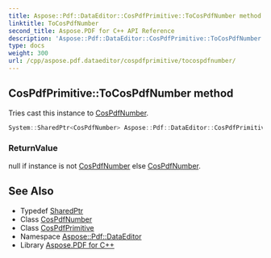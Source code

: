 ```yaml
---
title: Aspose::Pdf::DataEditor::CosPdfPrimitive::ToCosPdfNumber method
linktitle: ToCosPdfNumber
second_title: Aspose.PDF for C++ API Reference
description: 'Aspose::Pdf::DataEditor::CosPdfPrimitive::ToCosPdfNumber method. Tries cast this instance to CosPdfNumber in C++.'
type: docs
weight: 300
url: /cpp/aspose.pdf.dataeditor/cospdfprimitive/tocospdfnumber/
---
```

## CosPdfPrimitive::ToCosPdfNumber method


Tries cast this instance to [CosPdfNumber](../../cospdfnumber/).

```cpp
System::SharedPtr<CosPdfNumber> Aspose::Pdf::DataEditor::CosPdfPrimitive::ToCosPdfNumber() override
```


### ReturnValue

null if instance is not [CosPdfNumber](../../cospdfnumber/) else [CosPdfNumber](../../cospdfnumber/).

## See Also

* Typedef [SharedPtr](../../../system/sharedptr/)
* Class [CosPdfNumber](../../cospdfnumber/)
* Class [CosPdfPrimitive](../)
* Namespace [Aspose::Pdf::DataEditor](../../)
* Library [Aspose.PDF for C++](../../../)
